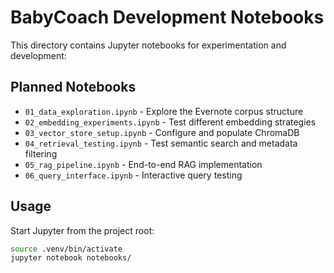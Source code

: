 # BabyCoach Development Notebooks

This directory contains Jupyter notebooks for experimentation and development:

## Planned Notebooks
- `01_data_exploration.ipynb` - Explore the Evernote corpus structure
- `02_embedding_experiments.ipynb` - Test different embedding strategies  
- `03_vector_store_setup.ipynb` - Configure and populate ChromaDB
- `04_retrieval_testing.ipynb` - Test semantic search and metadata filtering
- `05_rag_pipeline.ipynb` - End-to-end RAG implementation
- `06_query_interface.ipynb` - Interactive query testing

## Usage
Start Jupyter from the project root:
```bash
source .venv/bin/activate
jupyter notebook notebooks/
```

